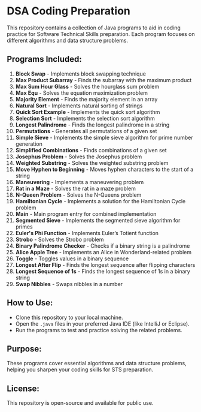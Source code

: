# DSA Coding Preparation

This repository contains a collection of Java programs to aid in coding practice for Software Technical Skills preparation. Each program focuses on different algorithms and data structure problems.

## Programs Included:
1. **Block Swap** - Implements block swapping technique
2. **Max Product Subarray** - Finds the subarray with the maximum product
3. **Max Sum Hour Glass** - Solves the hourglass sum problem
4. **Max Equ** - Solves the equation maximization problem
5. **Majority Element** - Finds the majority element in an array
6. **Natural Sort** - Implements natural sorting of strings
7. **Quick Sort Example** - Implements the quick sort algorithm
8. **Selection Sort** - Implements the selection sort algorithm
9. **Longest Palindrome** - Finds the longest palindrome in a string
10. **Permutations** - Generates all permutations of a given set
11. **Simple Sieve** - Implements the simple sieve algorithm for prime number generation
12. **Simplified Combinations** - Finds combinations of a given set
13. **Josephus Problem** - Solves the Josephus problem
14. **Weighted Substring** - Solves the weighted substring problem
15. **Move Hyphen to Beginning** - Moves hyphen characters to the start of a string
16. **Maneuvering** - Implements a maneuvering problem
17. **Rat in a Maze** - Solves the rat in a maze problem
18. **N-Queen Problem** - Solves the N-Queens problem
19. **Hamiltonian Cycle** - Implements a solution for the Hamiltonian Cycle problem
20. **Main** - Main program entry for combined implementation
21. **Segmented Sieve** - Implements the segmented sieve algorithm for primes
22. **Euler's Phi Function** - Implements Euler’s Totient function
23. **Strobo** - Solves the Strobo problem
24. **Binary Palindrome Checker** - Checks if a binary string is a palindrome
25. **Alice Apple Tree** - Implements an Alice in Wonderland-related problem
26. **Toggle** - Toggles values in a binary sequence
27. **Longest After Flip** - Finds the longest sequence after flipping characters
28. **Longest Sequence of 1s** - Finds the longest sequence of 1s in a binary string
29. **Swap Nibbles** - Swaps nibbles in a number

## How to Use:
- Clone this repository to your local machine.
- Open the `.java` files in your preferred Java IDE (like IntelliJ or Eclipse).
- Run the programs to test and practice solving the related problems.

## Purpose:
These programs cover essential algorithms and data structure problems, helping you sharpen your coding skills for STS preparation.

## License:
This repository is open-source and available for public use.
